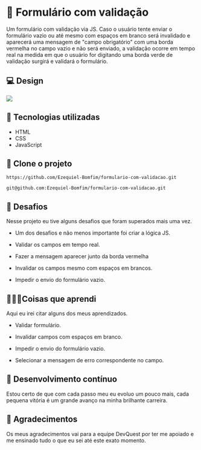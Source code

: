 # 🧾 Formulário com validação

Um formulário com validação via JS.
Caso o usuário tente  enviar o formulário vazio ou até mesmo com espaços em branco será invalidado e aparecerá uma mensagem de "campo obrigatório" com uma borda vermelha no campo vazio e não será enviado, a validação ocorre em tempo real na medida em que o usuário for digitando uma borda verde de validação surgirá e validará o formulário.

## 💻 Design

<img src="./src/design/design-formulário.gif">

## 🚀 Tecnologias utilizadas

- HTML
- CSS
- JavaScript

## 🔗 Clone o projeto

````
https://github.com/Ezequiel-Bomfim/formulario-com-validacao.git
````
````
git@github.com:Ezequiel-Bomfim/formulario-com-validacao.git
````

## 🗻 Desafios

Nesse projeto eu tive alguns desafios que foram superados mais uma vez.

- Um dos desafios e não menos importante foi criar a lógica JS.

- Validar os campos em tempo real.

- Fazer a mensagem aparecer junto da borda vermelha

- Invalidar os campos mesmo com espaços em brancos.

- Impedir o envio do formulário vazio.

## 🧑🏽‍💻Coisas que aprendi

Aqui eu irei citar alguns dos meus aprendizados.

- Validar formulário.

- Invalidar campos com espaços em branco.

- Impedir o envio do formulário vazio.

- Selecionar a mensagem de erro correspondente no campo.

## 🎯 Desenvolvimento contínuo

 Estou certo de que com cada passo meu eu evoluo um pouco mais, cada pequena vitória é um grande avanço na minha brilhante carreira.

 ## 🙏 Agradecimentos

Os meus agradecimentos vai para a equipe DevQuest por ter me apoiado e me ensinado tudo o que eu sei até este exato momento.